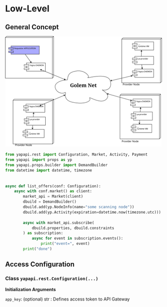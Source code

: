 # Low-Level

## General Concept

![](../.gitbook/assets/gc-nodes%20%281%29%20%281%29%20%281%29.svg)

```python
from yapapi.rest import Configuration, Market, Activity, Payment
from yapapi import props as yp
from yapapi.props.builder import DemandBuilder
from datetime import datetime, timezone


async def list_offers(conf: Configuration):
    async with conf.market() as client:
        market_api = Market(client)
        dbuild = DemandBuilder()
        dbuild.add(yp.NodeInfo(name="some scanning node"))
        dbuild.add(yp.Activity(expiration=datetime.now(timezone.utc)))

        async with market_api.subscribe(
            dbuild.properties, dbuild.constraints
        ) as subscription:
            async for event in subscription.events():
                print("event=", event)
        print("done")
```

## Access Configuration

### Class `yapapi.rest.Configuration(...)`

**Initialization Arguments**

`app_key`: \(optional\) str : Defines access token to API Gateway

